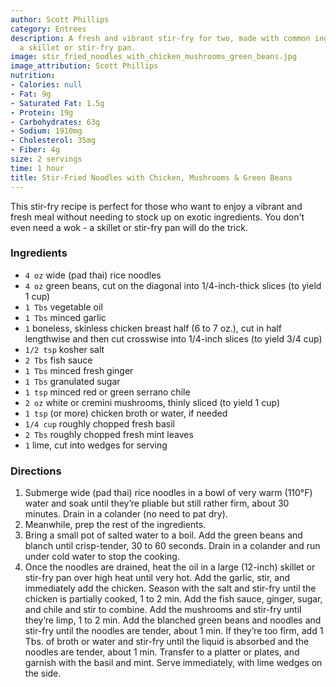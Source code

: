 ```yaml
---
author: Scott Phillips
category: Entrees
description: A fresh and vibrant stir-fry for two, made with common ingredients and
  a skillet or stir-fry pan.
image: stir_fried_noodles_with_chicken_mushrooms_green_beans.jpg
image_attribution: Scott Phillips
nutrition:
- Calories: null
- Fat: 9g
- Saturated Fat: 1.5g
- Protein: 19g
- Carbohydrates: 63g
- Sodium: 1910mg
- Cholesterol: 35mg
- Fiber: 4g
size: 2 servings
time: 1 hour
title: Stir-Fried Noodles with Chicken, Mushrooms & Green Beans
---
```


This stir-fry recipe is perfect for those who want to enjoy a vibrant and fresh meal without needing to stock up on exotic ingredients. You don't even need a wok - a skillet or stir-fry pan will do the trick.

### Ingredients

* `4 oz` wide (pad thai) rice noodles
* `4 oz` green beans, cut on the diagonal into 1/4-inch-thick slices (to yield 1 cup)
* `1 Tbs` vegetable oil
* `1 Tbs` minced garlic
* `1` boneless, skinless chicken breast half (6 to 7 oz.), cut in half lengthwise and then cut crosswise into 1/4-inch slices (to yield 3/4 cup)
* `1/2 tsp` kosher salt
* `2 Tbs` fish sauce
* `1 Tbs` minced fresh ginger
* `1 Tbs` granulated sugar
* `1 tsp` minced red or green serrano chile
* `2 oz` white or cremini mushrooms, thinly sliced (to yield 1 cup)
* `1 tsp` (or more) chicken broth or water, if needed
* `1/4 cup` roughly chopped fresh basil
* `2 Tbs` roughly chopped fresh mint leaves
* `1` lime, cut into wedges for serving

### Directions

1. Submerge wide (pad thai) rice noodles in a bowl of very warm (110°F) water and soak until they’re pliable but still rather firm, about 30 minutes. Drain in a colander (no need to pat dry).
2. Meanwhile, prep the rest of the ingredients.
3. Bring a small pot of salted water to a boil. Add the green beans and blanch until crisp-tender, 30 to 60 seconds. Drain in a colander and run under cold water to stop the cooking.
4. Once the noodles are drained, heat the oil in a large (12-inch) skillet or stir-fry pan over high heat until very hot. Add the garlic, stir, and immediately add the chicken. Season with the salt and stir-fry until the chicken is partially cooked, 1 to 2 min. Add the fish sauce, ginger, sugar, and chile and stir to combine. Add the mushrooms and stir-fry until they’re limp, 1 to 2 min. Add the blanched green beans and noodles and stir-fry until the noodles are tender, about 1 min. If they’re too firm, add 1 Tbs. of broth or water and stir-fry until the liquid is absorbed and the noodles are tender, about 1 min. Transfer to a platter or plates, and garnish with the basil and mint. Serve immediately, with lime wedges on the side.